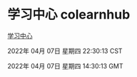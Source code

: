 # 学习中心 colearnhub
[学习中心](http://59.174.26.18:56308/colearnhub/)

2022年 04月 07日 星期四 22:30:13 CST

2022年 04月 07日 星期四 14:30:13 GMT
